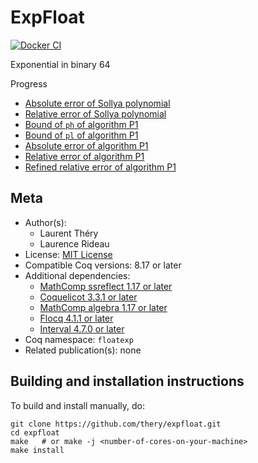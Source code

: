 <!---
This file was generated from `meta.yml`, please do not edit manually.
Follow the instructions on https://github.com/coq-community/templates to regenerate.
--->
# ExpFloat

[![Docker CI][docker-action-shield]][docker-action-link]

[docker-action-shield]: https://github.com/thery/expfloat/workflows/Docker%20CI/badge.svg?branch=master
[docker-action-link]: https://github.com/thery/expfloat/actions?query=workflow:"Docker%20CI"





Exponential in binary 64 

Progress
- [Absolute error of Sollya polynomial](https://github.com/thery/ExpFloat/blob/f9a2fa5548a7a67f99c35514041a3d3b422d50f6/algoP1.v#L344-L346)
- [Relative error of Sollya polynomial](https://github.com/thery/ExpFloat/blob/f9a2fa5548a7a67f99c35514041a3d3b422d50f6/algoP1.v#L576-L579)
- [Bound of `ph` of algorithm P1](https://github.com/thery/ExpFloat/blob/f9a2fa5548a7a67f99c35514041a3d3b422d50f6/algoP1.v#L2066-2071)
- [Bound of `pl` of algorithm P1](https://github.com/thery/ExpFloat/blob/f9a2fa5548a7a67f99c35514041a3d3b422d50f6/algoP1.v#L2077-2082)
- [Absolute error of algorithm P1](https://github.com/thery/ExpFloat/blob/f9a2fa5548a7a67f99c35514041a3d3b422d50f6/algoP1.v#L2088-2093)
- [Relative error of algorithm P1](https://github.com/thery/ExpFloat/blob/f9a2fa5548a7a67f99c35514041a3d3b422d50f6/algoP1.v#L2123-2129)
- [Refined relative error of algorithm P1](https://github.com/thery/ExpFloat/blob/f9a2fa5548a7a67f99c35514041a3d3b422d50f6/algoP1.v#L2112-2119)

## Meta

- Author(s):
  - Laurent Théry
  - Laurence Rideau
- License: [MIT License](LICENSE)
- Compatible Coq versions: 8.17 or later
- Additional dependencies:
  - [MathComp ssreflect 1.17 or later](https://math-comp.github.io)
  - [Coquelicot 3.3.1 or later](https://gitlab.inria.fr/coquelicot/coquelicot)
  - [MathComp algebra 1.17 or later](https://math-comp.github.io)
  - [Flocq 4.1.1 or later](https://gitlab.inria.fr/flocq/flocq)
  - [Interval 4.7.0 or later](https://gitlab.inria.fr/coqinterval/interval)
- Coq namespace: `floatexp`
- Related publication(s): none

## Building and installation instructions

To build and install manually, do:

``` shell
git clone https://github.com/thery/expfloat.git
cd expfloat
make   # or make -j <number-of-cores-on-your-machine> 
make install
```



